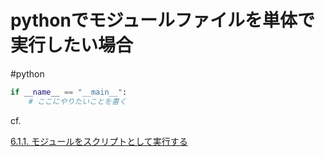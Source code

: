 # pythonでモジュールファイルを単体で実行したい場合

#python

```py
if __name__ == "__main__":
    # ここにやりたいことを書く
```

cf. 

[6.1.1. モジュールをスクリプトとして実行する](https://docs.python.org/ja/3/tutorial/modules.html#executing-modules-as-scripts)
